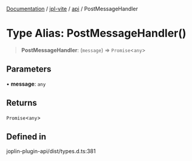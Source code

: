 [Documentation](../../../packages.md) / [jpl-vite](../../index.md) / [api](../index.md) / PostMessageHandler

# Type Alias: PostMessageHandler()

> **PostMessageHandler**: (`message`) => `Promise`\<`any`\>

## Parameters

• **message**: `any`

## Returns

`Promise`\<`any`\>

## Defined in

joplin-plugin-api/dist/types.d.ts:381
